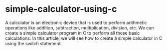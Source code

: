 # simple-calculator-using-c
A calculator is an electronic device that is used to perform arithmetic operations like addition, subtraction, multiplication, division, etc. We can create a simple calculator program in C to perform all these basic calculations. In this article, we will see how to create a simple calculator in C using the switch statement.

